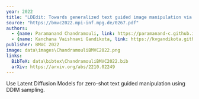 ```yaml
---
year: 2022
title: "LDEdit: Towards generalized text guided image manipulation via latent diffusion models"
source: "https://bmvc2022.mpi-inf.mpg.de/0267.pdf"
authors:
  - {name: Paramanand Chandramouli, link: https://paramanand-c.github.io/}
  - {name: Kanchana Vaishnavi Gandikota, link: https://kvgandikota.github.io/}
publisher: BMVC 2022
image: data\images\ChandramouliBMVC2022.png
links:
  BibTeX: data\bibtex\ChandramouliBMVC2022.bib
  arXiv: https://arxiv.org/abs/2210.02249
---
```

Use Latent Diffusion Models for zero-shot text guided manipulation using DDIM sampling.
